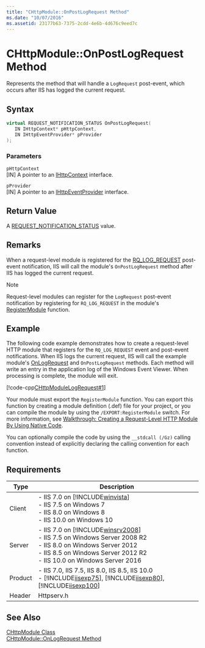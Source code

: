 ```yaml
---
title: "CHttpModule::OnPostLogRequest Method"
ms.date: "10/07/2016"
ms.assetid: 23177b63-7375-2cdd-4e6b-4d676c9eed7c
---
```

# CHttpModule::OnPostLogRequest Method
Represents the method that will handle a `LogRequest` post-event, which occurs after IIS has logged the current request.  
  
## Syntax  
  
```cpp  
virtual REQUEST_NOTIFICATION_STATUS OnPostLogRequest(  
   IN IHttpContext* pHttpContext,  
   IN IHttpEventProvider* pProvider  
);  
```  
  
### Parameters  
 `pHttpContext`  
 [IN] A pointer to an [IHttpContext](../../web-development-reference/native-code-api-reference/ihttpcontext-interface.md) interface.  
  
 `pProvider`  
 [IN] A pointer to an [IHttpEventProvider](../../web-development-reference/native-code-api-reference/ihttpeventprovider-interface.md) interface.  
  
## Return Value  
 A [REQUEST_NOTIFICATION_STATUS](../../web-development-reference/native-code-api-reference/request-notification-status-enumeration.md) value.  
  
## Remarks  
 When a request-level module is registered for the [RQ_LOG_REQUEST](../../web-development-reference/native-code-api-reference/request-processing-constants.md) post-event notification, IIS will call the module's `OnPostLogRequest` method after IIS has logged the current request.  
  
> [!NOTE]
>  Request-level modules can register for the `LogRequest` post-event notification by registering for `RQ_LOG_REQUEST` in the module's [RegisterModule](../../web-development-reference/native-code-api-reference/pfn-registermodule-function.md) function.  
  
## Example  
 The following code example demonstrates how to create a request-level HTTP module that registers for the `RQ_LOG_REQUEST` event and post-event notifications. When IIS logs the current request, IIS will call the example module's [OnLogRequest](../../web-development-reference/native-code-api-reference/chttpmodule-onlogrequest-method.md) and `OnPostLogRequest` methods. Each method will write an entry in the application log of the Windows Event Viewer. When processing is complete, the module will exit.  
  
 [!code-cpp[CHttpModuleLogRequest#1](~/samples/snippets/cpp/VS_Snippets_IIS/IIS7/CHttpModuleLogRequest/cpp/CHttpModuleLogRequest.cpp#1)]  
  
 Your module must export the `RegisterModule` function. You can export this function by creating a module definition (.def) file for your project, or you can compile the module by using the `/EXPORT:RegisterModule` switch. For more information, see [Walkthrough: Creating a Request-Level HTTP Module By Using Native Code](../../web-development-reference/native-code-development-overview/walkthrough-creating-a-request-level-http-module-by-using-native-code.md).  
  
 You can optionally compile the code by using the `__stdcall (/Gz)` calling convention instead of explicitly declaring the calling convention for each function.  
  
## Requirements  
  
|Type|Description|  
|----------|-----------------|  
|Client|-   IIS 7.0 on [!INCLUDE[winvista](../../wmi-provider/includes/winvista-md.md)]<br />-   IIS 7.5 on Windows 7<br />-   IIS 8.0 on Windows 8<br />-   IIS 10.0 on Windows 10|  
|Server|-   IIS 7.0 on [!INCLUDE[winsrv2008](../../wmi-provider/includes/winsrv2008-md.md)]<br />-   IIS 7.5 on Windows Server 2008 R2<br />-   IIS 8.0 on Windows Server 2012<br />-   IIS 8.5 on Windows Server 2012 R2<br />-   IIS 10.0 on Windows Server 2016|  
|Product|-   IIS 7.0, IIS 7.5, IIS 8.0, IIS 8.5, IIS 10.0<br />-   [!INCLUDE[iisexp75](../../web-development-reference/native-code-api-reference/includes/iisexp75-md.md)], [!INCLUDE[iisexp80](../../web-development-reference/native-code-api-reference/includes/iisexp80-md.md)], [!INCLUDE[iisexp100](../../web-development-reference/native-code-api-reference/includes/iisexp100-md.md)]|  
|Header|Httpserv.h|  
  
## See Also  
 [CHttpModule Class](../../web-development-reference/native-code-api-reference/chttpmodule-class.md)   
 [CHttpModule::OnLogRequest Method](../../web-development-reference/native-code-api-reference/chttpmodule-onlogrequest-method.md)